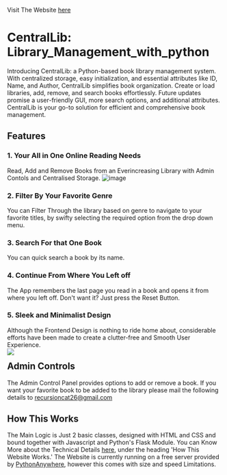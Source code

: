 Visit The Website [here](recursioncat.pythonanywhere.com)

# CentralLib: Library_Management_with_python
Introducing CentralLib: a Python-based book library management system. With centralized storage, easy initialization, and essential attributes like ID, Name, and Author, CentralLib simplifies book organization. Create or load libraries, add, remove, and search books effortlessly. Future updates promise a user-friendly GUI, more search options, and additional attributes. CentralLib is your go-to solution for efficient and comprehensive book management.

## Features
### 1. Your All in One Online Reading Needs
Read, Add and Remove Books from an Everincreasing Library with Admin Contols and Centralised Storage.
![image](https://github.com/recursioncat/CentralLib-Library_Management_with_python/assets/125457882/e57c25ef-ff9f-402e-b140-d7c3ab391a01)

### 2. Filter By Your Favorite Genre
You can Filter Through the library based on genre to navigate to your favorite titles, by swifty selecting the required option from the drop down menu.

### 3. Search For that One Book
You can quick search a book by its name.

### 4. Continue From Where You Left off
The App remembers the last page you read in a book and opens it from where you left off. Don't want it? Just press the Reset Button.

### 5. Sleek and Minimalist Design
Although the Frontend Design is nothing to ride home about, considerable efforts have been made to create a clutter-free and Smooth User Experience. <br />
<img align="left" src="https://github.com/recursioncat/CentralLib-Library_Management_with_python/assets/125457882/343dcaf8-a71b-4f9a-a9c6-8383cee8ec14">

## Admin Controls
The Admin Control Panel provides options to add or remove a book. If you want your favorite book to be added to the library please mail the following details to  [recursioncat26@gmail.com](mailto:recursioncat26@gmail.com?subject=Application%20For%20Library%20Admin)


## How This Works
The Main Logic is Just 2 basic classes, designed with HTML and CSS and bound together with Javascript and Python's Flask Module. You can Know More about the Technical Details [here](https://recursioncat.pythonanywhere.com/about), under the heading 'How This Website Works.' The Website is currently running on a free server provided by [PythonAnywhere](https://www.pythonanywhere.com/), however this comes with size and speed Limitations.
